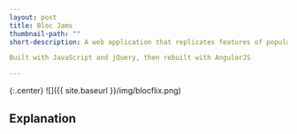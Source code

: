 ```yaml
---
layout: post
title: Bloc Jams
thumbnail-path: ""
short-description: A web application that replicates features of popular digital music services.

Built with JavaScript and jQuery, then rebuilt with AngularJS

---
```


{:.center}
![]({{ site.baseurl }}/img/blocflix.png)

## Explanation




